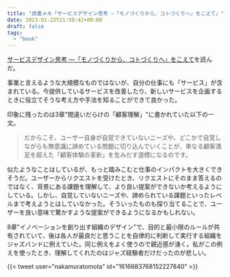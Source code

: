 ```yaml
---
title: "読書メモ「サービスデザイン思考 ―「モノづくりから、コトづくりへ」をこえて」"
date: 2023-01-22T21:50:42+09:00
draft: false
tags:
  - "book"
---
```


[サービスデザイン思考 ―「モノづくりから、コトづくりへ」をこえて](https://amzn.asia/d/aV6qQv3)を読んだ。

<!--more-->

事業と言えるような大規模なものではないが、自分の仕事にも「サービス」が含まれている。今提供しているサービスを改善したり、新しいサービスを企画するときに役立てそうな考え方や手法を知ることができて良かった。

印象に残ったのは3章"間違いだらけの「顧客理解」"に書かれていた以下の一文。

> だからこそ、ユーザー自身が自覚できていないニーズや、どこかで自覚しながらも無意識に諦めている問題に切り込んでいくことが、単なる顧客満足を超えた「顧客体験の革新」を生みだす道標になるのです。

似たようなことはしているが、もっと踏みこむと仕事のインパクトを大きくできそうだ。ユーザーからリクエストを受けたとき、リクエストにそのまま答えるのではなく、背景にある課題を理解して、より良い提案ができないか考えるようにしている。しかし、自覚していないニーズや、諦められている課題といったレベルまで考えようとはしていなかった。そういったものも探り当てることで、ユーザーを良い意味で驚かすような提案ができるようになるかもしれない。

8章"イノベーションを創り出す組織のデザイン"で、目的と最小限のルールが共有されていて、後は各人が最良だと思うことを自律的に判断して実行する組織をジャズバンドに例えていた。同じ例えをよく使うので親近感が湧く。私がこの例えを使ったとき、理解してくれたのはジャズ経験者だけだったのが悲しい。

{{< tweet user="nakamuratomota" id="1616683768152227840" >}}

